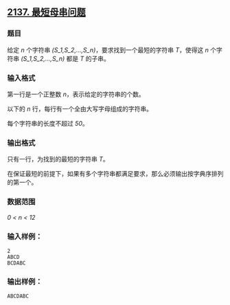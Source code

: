 ## [2137. 最短母串问题](https://www.acwing.com/problem/content/2139/)

### 题目

给定 *n* 个字符串 *(S_1,S_2,…,S_n)*，要求找到一个最短的字符串 *T*，使得这 *n* 个字符串 *(S_1,S_2,…,S_n)* 都是 *T* 的子串。

### 输入格式

第一行是一个正整数 *n*，表示给定的字符串的个数。

以下的 *n* 行，每行有一个全由大写字母组成的字符串。

每个字符串的长度不超过 *50*。

### 输出格式

只有一行，为找到的最短的字符串 *T*。

在保证最短的前提下，如果有多个字符串都满足要求，那么必须输出按字典序排列的第一个。

### 数据范围

*0 < n < 12*

### 输入样例：

```
2
ABCD
BCDABC
```

### 输出样例：

```
ABCDABC
```

